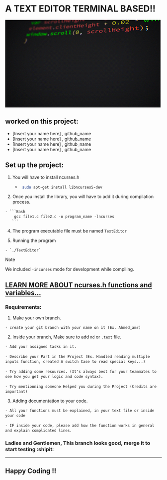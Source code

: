# A TEXT EDITOR TERMINAL BASED!!

![Coding](./giphy.gif)



## worked on this project:

  - [Insert your name here] , github_name
  - [Insert your name here] , github_name
  - [Insert your name here] , github_name
  - [Insert your name here] , github_name

## Set up the project:
  1. You will have to install ncurses.h

     -  ```Bash
         sudo apt-get install libncurses5-dev
         ```

  2. Once you install the library, you will have to add it during compilation process.

    - ```Bash
        gcc file1.c file2.c -o program_name -lncurses
       ```
    
  4. The program executable file must be named `TextEditor`

  6. Running the program

    - `./TextEditor`

> [!NOTE]
> We included `-incurses` mode for development while compiling.

[LEARN MORE ABOUT ncurses.h functions and variables...](https://poe.com/s/mH2TpYKyzHMC2NLB1Ois)
------

### Requirements:

  1. Make your own branch.

    - create your git branch with your name on it (Ex. Ahmed_amr)

  2. Inside your branch, Make sure to add `md` or `.text` file.

    - Add your assigned tasks in it.

    - Describe your Part in the Project (Ex. Handled reading multiple inputs function, created A switch Case to read special keys...)

    - Try adding some resources. (It's always best for your teammates to see how you get your logic and code syntax).

    - Try mentionning someone Helped you during the Project (Credits are important)

  3. Adding documentation to your code.

    - All your functions must be explained, in your text file or inside your code

    - IF inside your code, please add how the function works in general and explain complicated lines.

  ### Ladies and Gentlemen, This branch looks good, merge it to start testing :shipit: 

----------

## Happy Coding !!

